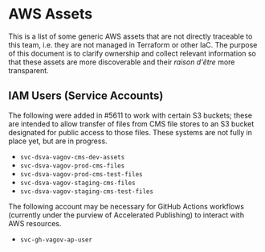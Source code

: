 # AWS Assets

This is a list of some generic AWS assets that are not directly traceable to this team, i.e. they are not managed in Terraform or other IaC. The purpose of this document is to clarify ownership and collect relevant information so that these assets are more discoverable and their _raison d'être_ more transparent.

## IAM Users (Service Accounts)

The following were added in #5611 to work with certain S3 buckets; these are intended to allow transfer of files from CMS file stores to an S3 bucket designated for public access to those files. These systems are not fully in place yet, but are in progress.

- `svc-dsva-vagov-cms-dev-assets` 
- `svc-dsva-vagov-prod-cms-files`
- `svc-dsva-vagov-prod-cms-test-files`
- `svc-dsva-vagov-staging-cms-files`
- `svc-dsva-vagov-staging-cms-test-files`

The following account may be necessary for GitHub Actions workflows (currently under the purview of Accelerated Publishing) to interact with AWS resources.

- `svc-gh-vagov-ap-user`

